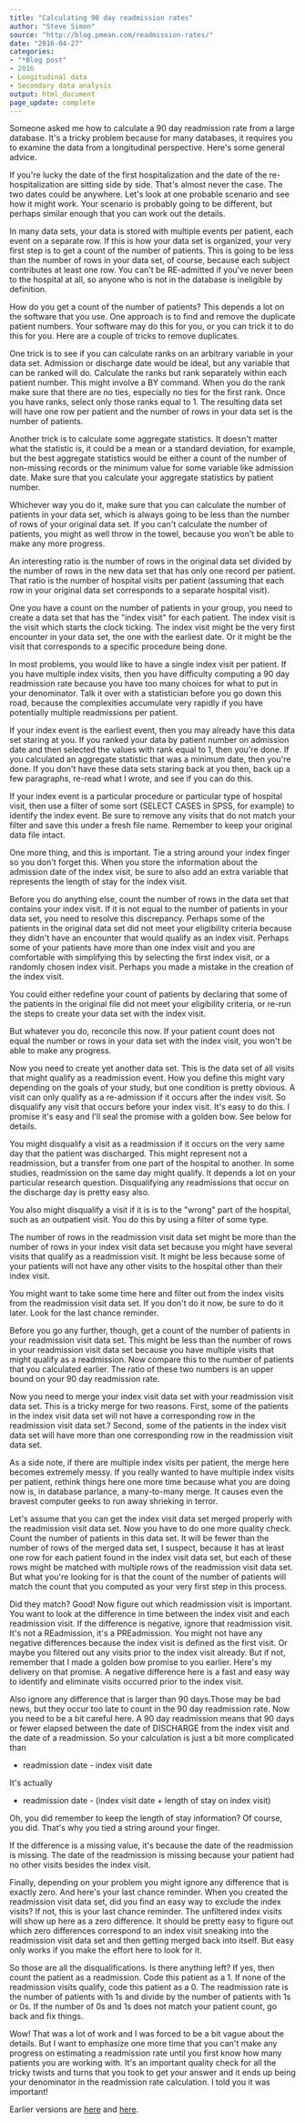 ```yaml
---
title: "Calculating 90 day readmission rates"
author: "Steve Simon"
source: "http://blog.pmean.com/readmission-rates/"
date: "2016-04-27"
categories:
- "*Blog post"
- 2016
- Longitudinal data
- Secondary data analysis
output: html_document
page_update: complete
---
```


Someone asked me how to calculate a 90 day readmission rate from a large database. It's a tricky problem because for many databases, it requires you to examine the data from a longitudinal perspective. Here's some general advice.

<!---More--->

If you're lucky the date of the first hospitalization and the date of the re-hospitalization are sitting side by side. That's almost never the case. The two dates could be anywhere. Let's look at one probable scenario and see how it might work. Your scenario is probably going to be different, but perhaps similar enough that you can work out the details.

In many data sets, your data is stored with multiple events per patient, each event on a separate row. If this is how your data set is organized, your very first step is to get a count of the number of patients. This is going to be less than the number of rows in your data set, of course, because each subject contributes at least one row. You can't be RE-admitted if you've never been to the hospital at all, so anyone who is not in the database is ineligible by definition.

How do you get a count of the number of patients? This depends a lot on the software that you use. One approach is to find and remove the duplicate patient numbers. Your software may do this for you, or you can trick it to do this for you. Here are a couple of tricks to remove duplicates.

One trick is to see if you can calculate ranks on an arbitrary variable in your data set. Admission or discharge date would be ideal, but any variable that can be ranked will do. Calculate the ranks but rank separately within each patient number. This might involve a BY command. When you do the rank make sure that there are no ties, especially no ties for the first rank. Once you have ranks, select only those ranks equal to 1. The resulting data set will have one row per patient and the number of rows in your data set is the number of patients.

Another trick is to calculate some aggregate statistics. It doesn't matter what the statistic is, it could be a mean or a standard deviation, for example, but the best aggregate statistics would be either a count of the number of non-missing records or the minimum value for some variable like admission date. Make sure that you calculate your aggregate statistics by patient number.

Whichever way you do it, make sure that you can calculate the number of patients in your data set, which is always going to be less than the number of rows of your original data set. If you can't calculate the number of patients, you might as well throw in the towel, because you won't be able to make any more progress.

An interesting ratio is the number of rows in the original data set divided by the number of rows in the new data set that has only one record per patient. That ratio is the number of hospital visits per patient (assuming that each row in your original data set corresponds to a separate hospital visit).

One you have a count on the number of patients in your group, you need to create a data set that has the "index visit" for each patient. The index visit is the visit which starts the clock ticking. The index visit might be the very first encounter in your data set, the one with the earliest date. Or it might be the visit that corresponds to a specific procedure being done.

In most problems, you would like to have a single index visit per patient. If you have multiple index visits, then you have difficulty computing a 90 day readmission rate because you have too many choices for what to put in your denominator. Talk it over with a statistician before you go down this road, because the complexities accumulate very rapidly if you have potentially multiple readmissions per patient.

If your index event is the earliest event, then you may already have this data set staring at you. If you ranked your data by patient number on admission date and then selected the values with rank equal to 1, then you're done. If you calculated an aggregate statistic that was a minimum date, then you're done. If you don't have these data sets staring back at you then, back up a few paragraphs, re-read what I wrote, and see if you can do this.

If your index event is a particular procedure or particular type of hospital visit, then use a filter of some sort (SELECT CASES in SPSS, for example) to identify the index event. Be sure to remove any visits that do not match your filter and save this under a fresh file name. Remember to keep your original data file intact.

One more thing, and this is important. Tie a string around your index finger so you don't forget this. When you store the information about the admission date of the index visit, be sure to also add an extra variable that represents the length of stay for the index visit.

Before you do anything else, count the number of rows in the data set that contains your index visit. If it is not equal to the number of patients in your data set, you need to resolve this discrepancy. Perhaps some of the patients in the original data set did not meet your eligibility criteria because they didn't have an encounter that would qualify as an index visit. Perhaps some of your patients have more than one index visit and you are comfortable with simplifying this by selecting the first index visit, or a randomly chosen index visit. Perhaps you made a mistake in the creation of the index visit.

You could either redefine your count of patients by declaring that some of the patients in the original file did not meet your eligibility criteria, or re-run the steps to create your data set with the index visit.

But whatever you do, reconcile this now. If your patient count does not equal the number or rows in your data set with the index visit, you won't be able to make any progress.

Now you need to create yet another data set. This is the data set of all visits that might qualify as a readmission event. How you define this might vary depending on the goals of your study, but one condition is pretty obvious. A visit can only qualify as a re-admission if it occurs after the index visit. So disqualify any visit that occurs before your index visit. It's easy to do this. I promise it's easy and I'll seal the promise with a golden bow. See below for details.

You might disqualify a visit as a readmission if it occurs on the very same day that the patient was discharged. This might represent not a readmission, but a transfer from one part of the hospital to another. In some studies, readmission on the same day might qualify. It depends a lot on your particular research question. Disqualifying any readmissions that occur on the discharge day is pretty easy also.

You also might disqualify a visit if it is is to the "wrong" part of the hospital, such as an outpatient visit. You do this by using a filter of some type.

The number of rows in the readmission visit data set might be more than the number of rows in your index visit data set because you might have several visits that qualify as a readmission visit. It might be less because some of your patients will not have any other visits to the hospital other than their index visit.

You might want to take some time here and filter out from the index visits from the readmission visit data set. If you don't do it now, be sure to do it later. Look for the last chance reminder.

Before you go any further, though, get a count of the number of patients in your readmission visit data set. This might be less than the number of rows in your readmission visit data set because you have multiple visits that might qualify as a readmission. Now compare this to the number of patients that you calculated earlier. The ratio of these two numbers is an upper bound on your 90 day readmission rate.

Now you need to merge your index visit data set with your readmission visit data set. This is a tricky merge for two reasons. First, some of the patients in the index visit data set will not have a corresponding row in the readmission visit data set.? Second, some of the patients in the index visit data set will have more than one corresponding row in the readmission visit data set.

As a side note, if there are multiple index visits per patient, the merge here becomes extremely messy. If you really wanted to have multiple index visits per patient, rethink things here one more time because what you are doing now is, in database parlance, a many-to-many merge. It causes even the bravest computer geeks to run away shrieking in terror.

Let's assume that you can get the index visit data set merged properly with the readmission visit data set. Now you have to do one more quality check. Count the number of patients in this data set. It will be fewer than the number of rows of the merged data set, I suspect, because it has at least one row for each patient found in the index visit data set, but each of these rows might be matched with multiple rows of the readmission visit data set. But what you're looking for is that the count of the number of patients will match the count that you computed as your very first step in this process.

Did they match? Good! Now figure out which readmission visit is important. You want to look at the difference in time between the index visit and each readmission visit. If the difference is negative, ignore that readmission visit. It's not a REadmission, it's a PREadmission. You might not have any negative differences because the index visit is defined as the first visit. Or maybe you filtered out any visits prior to the index visit already. But if not, remember that I made a golden bow promise to you earlier. Here's my delivery on that promise. A negative difference here is a fast and easy way to identify and eliminate visits occurred prior to the index visit.

Also ignore any difference that is larger than 90 days.Those may be bad news, but they occur too late to count in the 90 day readmission rate. Now you need to be a bit careful here. A 90 day readmission means that 90 days or fewer elapsed between the date of DISCHARGE from the index visit and the date of a readmission. So your calculation is just a bit more complicated than

-   readmission date - index visit date

It's actually

-   readmission date - (index visit date + length of stay on index visit)

Oh, you did remember to keep the length of stay information? Of course, you did. That's why you tied a string around your finger.

If the difference is a missing value, it's because the date of the readmission is missing. The date of the readmission is missing because your patient had no other visits besides the index visit.

Finally, depending on your problem you might ignore any difference that is exactly zero. And here's your last chance reminder. When you created the readmission visit data set, did you find an easy way to exclude the index visits? If not, this is your last chance reminder. The unfiltered index visits will show up here as a zero difference. It should be pretty easy to figure out which zero differences correspond to an index visit sneaking into the readmission visit data set and then getting merged back into itself. But easy only works if you make the effort here to look for it.

So those are all the disqualifications. Is there anything left? If yes, then count the patient as a readmission. Code this patient as a 1. If none of the readmission visits qualify, code this patient as a 0. The readmission rate is the number of patients with 1s and divide by the number of patients with 1s or 0s. If the number of 0s and 1s does not match your patient count, go back and fix things.

Wow! That was a lot of work and I was forced to be a bit vague about the details. But I want to emphasize one more time that you can't make any progress on estimating a readmission rate until you first know how many patients you are working with. It's an important quality check for all the tricky twists and turns that you took to get your answer and it ends up being your denominator in the readmission rate calculation. I told you it was important!

 
Earlier versions are [here][sim1] and [here][sim2].
 
[sim1]: http://blog.pmean.com/readmission-rates/
[sim2]: http://new.pmean.com/readmission-rates/
 
